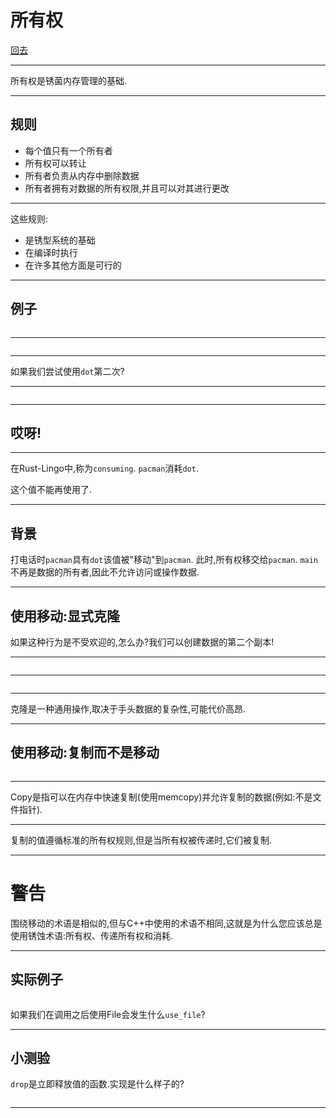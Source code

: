# 所有权

[回去](toc/default.html)

---

所有权是锈菌内存管理的基础.

---

## 规则

-   每个值只有一个所有者
-   所有权可以转让
-   所有者负责从内存中删除数据
-   所有者拥有对数据的所有权限,并且可以对其进行更改

---

这些规则:

-   是锈型系统的基础
-   在编译时执行
-   在许多其他方面是可行的

---

## 例子

<pre><code data-source="chapters/shared/code/ownership/1.rs" data-trim="hljs rust" class="lang-rust"></code></pre>

---

<pre class="diagram" data-source="chapters/shared/diagram/ownership/1.diagram"></pre>

---

如果我们尝试使用`dot`第二次?

---

<pre><code data-source="chapters/shared/code/ownership/2.rs" data-trim="hljs rust" class="lang-rust"></code></pre>

---

## 哎呀!

---

在Rust-Lingo中,称为`consuming`. `pacman`消耗`dot`.

这个值不能再使用了.

---

## 背景

打电话时`pacman`具有`dot`该值被"移动"到`pacman`. 此时,所有权移交给`pacman`. `main`不再是数据的所有者,因此不允许访问或操作数据.

---

## 使用移动:显式克隆

如果这种行为是不受欢迎的,怎么办?我们可以创建数据的第二个副本!

---

<pre><code data-source="chapters/shared/code/ownership/3.rs" data-trim="hljs rust" class="lang-rust"></code></pre>

---

<pre class="diagram" data-source="chapters/shared/diagram/ownership/2.diagram"></pre>

---

克隆是一种通用操作,取决于手头数据的复杂性,可能代价高昂.

---

## 使用移动:复制而不是移动

<pre><code data-source="chapters/shared/code/ownership/4.rs" data-trim="hljs rust" class="lang-rust"></code></pre>

---

Copy是指可以在内存中快速复制(使用memcopy)并允许复制的数据(例如:不是文件指针).

---

复制的值遵循标准的所有权规则,但是当所有权被传递时,它们被复制.

---

# 警告

围绕移动的术语是相似的,但与C++中使用的术语不相同,这就是为什么您应该总是使用锈蚀术语:所有权、传递所有权和消耗.

---

## 实际例子

<pre><code data-source="chapters/shared/code/ownership/5.rs" data-trim="hljs rust"></code></pre>

如果我们在调用之后使用File会发生什么`use_file`?

---

## 小测验

`drop`是立即释放值的函数.实现是什么样子的?

<pre><code data-source="chapters/shared/code/ownership/6.rs" data-trim="hljs rust"></code></pre>

---

<pre><code data-source="chapters/shared/code/ownership/7.rs" data-trim="hljs rust"></code></pre>
